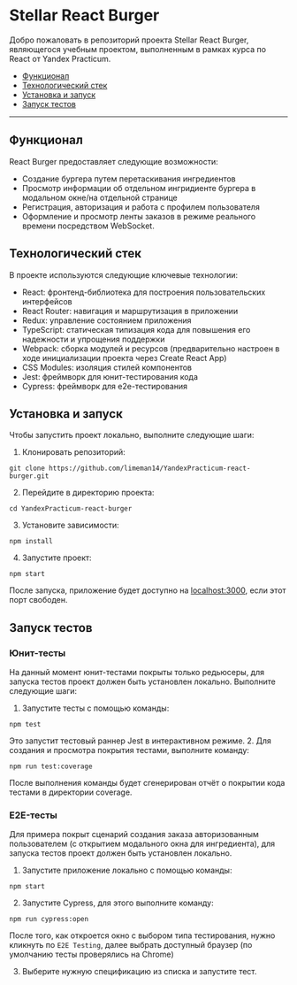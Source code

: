 # Stellar React Burger

Добро пожаловать в репозиторий проекта Stellar React Burger, являющегося учебным проектом, выполненным в рамках курса по React от Yandex Practicum.

- [Функционал](#функционал)
- [Технологический стек](#технологический-стек)
- [Установка и запуск](#установка-и-запуск)
- [Запуск тестов](#запуск-тестов)

---

## Функционал

React Burger предоставляет следующие возможности:

- Создание бургера путем перетаскивания ингредиентов
- Просмотр информации об отдельном ингридиенте бургера в модальном окне/на отдельной странице
- Регистрация, авторизация и работа с профилем пользователя
- Оформление и просмотр ленты заказов в режиме реального времени посредством WebSocket.

## Технологический стек

В проекте используются следующие ключевые технологии:

- React: фронтенд-библиотека для построения пользовательских интерфейсов
- React Router: навигация и маршрутизация в приложении
- Redux: управление состоянием приложения
- TypeScript: статическая типизация кода для повышения его надежности и упрощения поддержки
- Webpack: сборка модулей и ресурсов (предварительно настроен в ходе инициализации проекта через Create React App)
- CSS Modules: изоляция стилей компонентов
- Jest: фреймворк для юнит-тестирования кода
- Cypress: фреймворк для e2e-тестирования

## Установка и запуск

Чтобы запустить проект локально, выполните следующие шаги:

1. Клонировать репозиторий:

`git clone https://github.com/limeman14/YandexPracticum-react-burger.git`

2. Перейдите в директорию проекта:

`cd YandexPracticum-react-burger`

3. Установите зависимости:

`npm install`

4. Запустите проект:

`npm start`

После запуска, приложение будет доступно на [localhost:3000](http://localhost:3000), если этот порт свободен.

## Запуск тестов
### Юнит-тесты
На данный момент юнит-тестами покрыты только редьюсеры, 
для запуска тестов проект должен быть установлен локально. 
Выполните следующие шаги:

1. Запустите тесты с помощью команды:

`npm test`

Это запустит тестовый раннер Jest в интерактивном режиме.
2. Для создания и просмотра покрытия тестами, выполните команду:

`npm run test:coverage`

После выполнения команды будет сгенерирован отчёт о покрытии кода тестами в директории coverage.

### E2E-тесты
Для примера покрыт сценарий создания заказа авторизованным пользователем (с открытием модального окна для ингредиента),
для запуска тестов проект должен быть установлен локально.

1. Запустите приложение локально с помощью команды:

`npm start`

2. Запустите Cypress, для этого выполните команду:

`npm run cypress:open`

После того, как откроется окно с выбором типа тестирования, нужно кликнуть по `E2E Testing`,
далее выбрать доступный браузер (по умолчанию тесты проверялись на Chrome)

3. Выберите нужную спецификацию из списка и запустите тест.